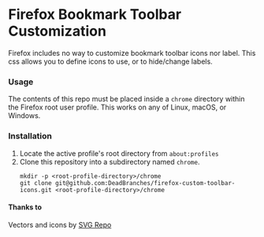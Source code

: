# Firefox Bookmark Toolbar Customization

Firefox includes no way to customize bookmark toolbar icons nor label. This css allows you to define icons to use, or to hide/change labels.

### Usage
The contents of this repo must be placed inside a `chrome` directory within the Firefox root user profile. This works on any of Linux, macOS, or Windows.

### Installation
1. Locate the active profile's root directory from `about:profiles`
2. Clone this repository into a subdirectory named `chrome`.
   ```
   mkdir -p <root-profile-directory>/chrome
   git clone git@github.com:DeadBranches/firefox-custom-toolbar-icons.git <root-profile-directory>/chrome
   ```

#### Thanks to
Vectors and icons by [SVG Repo](https://www.svgrepo.com)
